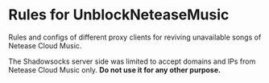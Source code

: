 # Rules for UnblockNeteaseMusic

Rules and configs of different proxy clients for reviving unavailable songs of Netease Cloud Music.

The Shadowsocks server side was limited to accept domains and IPs from Netease Cloud Music only. **Do not use it for any other purpose.**
